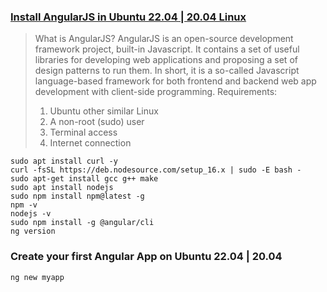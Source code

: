 ### [Install AngularJS in Ubuntu 22.04 | 20.04 Linux](https://linux.how2shout.com/install-angularjs-in-ubuntu-22-04-20-04-linux/)
> What is AngularJS? 
>AngularJS is an open-source development framework project, built-in Javascript. It contains a set of useful libraries for developing web applications and proposing a set of design patterns to run them. In short, it is a so-called Javascript language-based framework for both frontend and backend web app development with client-side programming.
> Requirements:
> 1. Ubuntu other similar Linux
> 2. A non-root (sudo) user
> 3. Terminal access
> 4. Internet connection
```
sudo apt install curl -y
curl -fsSL https://deb.nodesource.com/setup_16.x | sudo -E bash -
sudo apt-get install gcc g++ make
sudo apt install nodejs
sudo npm install npm@latest -g
npm -v
nodejs -v
sudo npm install -g @angular/cli
ng version
```
### Create your first Angular App on Ubuntu 22.04 | 20.04
```
ng new myapp

```